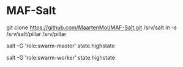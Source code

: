 # MAF-Salt

git clone https://github.com/MaartenMol/MAF-Salt.git /srv/salt
ln -s /srv/salt/pillar /srv/pillar

salt -G 'role:swarm-master' state.highstate

salt -G 'role:swarm-worker' state.highstate
